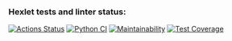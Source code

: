 ### Hexlet tests and linter status:
[![Actions Status](https://github.com/EvgeniyEgoorov/python-project-50/workflows/hexlet-check/badge.svg)](https://github.com/EvgeniyEgoorov/python-project-50/actions)
[![Python CI](https://github.com/EvgeniyEgoorov/python-project-50/workflows/Python%20CI/badge.svg)](https://github.com/EvgeniyEgoorov/python-project-50/actions)
[![Maintainability](https://api.codeclimate.com/v1/badges/97cc3ddcf3e390069956/maintainability)](https://codeclimate.com/github/EvgeniyEgoorov/python-project-50/maintainability)
[![Test Coverage](https://api.codeclimate.com/v1/badges/97cc3ddcf3e390069956/test_coverage)](https://codeclimate.com/github/EvgeniyEgoorov/python-project-50/test_coverage)